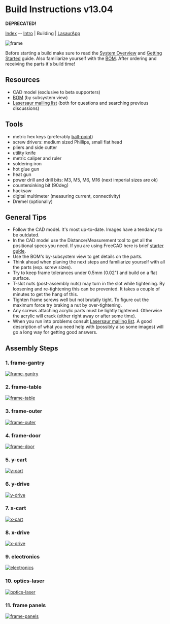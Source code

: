 Build Instructions v13.04
==========================

**DEPRECATED!**

[Index](index.md) -- [Intro](start.md) | Building | [LasaurApp](lasaurapp.md)

![frame](http://farm9.staticflickr.com/8142/7139599325_1b7036b97e_z.jpg)

Before starting a build make sure to read the [System Overview](overview.md) and [Getting Started](start.md) guide. Also  familiarize yourself with the [BOM](bom.md). After ordering and receiving the parts it's build time!


Resources
-----------
- CAD model (exclusive to beta supporters)
- [BOM](bom.md) (by subsystem view)
- [Lasersaur mailing list](https://groups.google.com/forum/#!forum/lasersaur)
  (both for questions and searching previous discussions)


Tools
-------

* metric hex keys (preferably [ball-point](http://www.mcmaster.com/#5709A44))
* screw drivers: medium sized Phillips, small flat head
* pliers and side cutter
* utility knife
* metric caliper and ruler
* soldering iron
* hot glue gun
* heat gun
* power drill and drill bits: M3, M5, M6, M16 (next imperial sizes are ok)
* countersinking bit (90deg)
* hacksaw
* digital multimeter (measuring current, connectivity)
* Dremel (optionally)


General Tips
-------------

- Follow the CAD model. It's most up-to-date. Images have a tendancy to be outdated.
- In the CAD model use the Distance/Measurement tool to get all the positional specs you need. If you are using FreeCAD here is brief [starter guide](freecad_guide.md).
- Use the BOM's by-subsystem view to get details on the parts.
- Think ahead when planing the next steps and familiarize yourself with all the parts (esp. screw sizes).
- Try to keep frame tolerances under 0.5mm (0.02") and build on a flat surface.
- T-slot nuts (post-assembly nuts) may turn in the slot while tightening. By loosening and re-tightening this can be prevented. It takes a couple of minutes to get the hang of this.
- Tighten frame screws well but not brutally tight. To figure out the maximum force try braking a nut by over-tightening.
- Any screws attaching acrylic parts must be lightly tightened. Otherwise the acrylic will crack (either right away or after some time).
- When you run into problems consult [Lasersaur mailing list](https://groups.google.com/forum/#!forum/lasersaur). A good description of what you need help with (possibly also some images) will go a long way for getting good answers.



Assembly Steps
---------------

### 1. frame-gantry
[![frame-gantry](http://farm8.staticflickr.com/7038/6793462726_83109b3634_m.jpg)](build-frame-gantry.md)

### 2. frame-table
[![frame-table](http://farm9.staticflickr.com/8122/8694553215_dbda3b8470_m.jpg)](build-frame-table.md)

### 3. frame-outer
[![frame-outer](http://farm9.staticflickr.com/8254/8694635309_e8eed0ecba_m.jpg)](build-frame-outer.md)

### 4. frame-door
[![frame-door](http://farm9.staticflickr.com/8541/8700215126_31c712c214_m.jpg)](build-frame-door.md)

### 5. y-cart
[![y-cart](http://farm8.staticflickr.com/7047/6939597291_8c6dd94305_m.jpg)](build-y-cart.md)

### 6. y-drive
[![y-drive](http://farm8.staticflickr.com/7044/6939597227_45a923993c_m.jpg)](build-y-drive.md)

### 7. x-cart
[![x-cart](http://farm8.staticflickr.com/7181/6793485136_0177cbde72_m.jpg)](build-x-cart.md)

### 8. x-drive
[![x-drive](http://farm8.staticflickr.com/7201/6939597335_ba0a9b768d_m.jpg)](build-x-drive.md)

### 9. electronics
[![electronics](http://farm9.staticflickr.com/8397/8700215178_6b84d671e4_m.jpg)](build-electronics.md)

### 10. optics-laser
[![optics-laser](http://farm9.staticflickr.com/8124/8699091873_38b84576d5_m.jpg)](build-optics-laser.md)

### 11. frame panels
[![frame-panels](http://farm8.staticflickr.com/7058/6906452935_b5a2a8dc11_m.jpg)](build-frame-panels.md)
